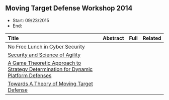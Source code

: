 ## Moving Target Defense Workshop 2014

- Start: 09/23/2015
- End: 

|Title| Abstract| Full| Related|
|:----|:----|:----|:---|
|[No Free Lunch in Cyber Security](http://csis.gmu.edu/MTD2014/slides-cybenko-keynote.pdf)| | | |
[Security and Science of Agility](http://csis.gmu.edu/MTD2014/slides-mcdaniel-keynote.pdf)| | | |
|[A Game Theoretic Approach to Strategy Determination for Dynamic Platform Defenses](http://dl.acm.org/citation.cfm?id=2663478)| | | |
|[Towards A Theory of Moving Target Defense](http://people.cis.ksu.edu/~sdeloach/publications/Conference/mtd307-zhuangA.pdf)| | | |
